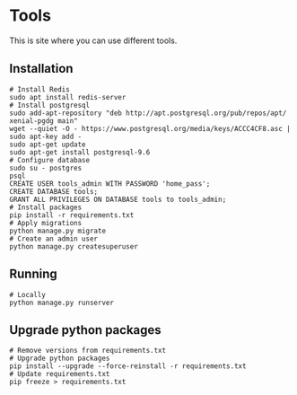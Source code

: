 Tools
======================

This is site where you can use different tools.

Installation
------------
    # Install Redis
    sudo apt install redis-server
    # Install postgresql
    sudo add-apt-repository "deb http://apt.postgresql.org/pub/repos/apt/ xenial-pgdg main"
    wget --quiet -O - https://www.postgresql.org/media/keys/ACCC4CF8.asc | sudo apt-key add -
    sudo apt-get update
    sudo apt-get install postgresql-9.6
    # Configure database
    sudo su - postgres
    psql
    CREATE USER tools_admin WITH PASSWORD 'home_pass';
    CREATE DATABASE tools;
    GRANT ALL PRIVILEGES ON DATABASE tools to tools_admin;
    # Install packages
    pip install -r requirements.txt
    # Apply migrations
    python manage.py migrate
    # Create an admin user
    python manage.py createsuperuser




Running
-------
    # Locally
    python manage.py runserver




Upgrade python packages
-------
    # Remove versions from requirements.txt
    # Upgrade python packages
    pip install --upgrade --force-reinstall -r requirements.txt
    # Update requirements.txt
    pip freeze > requirements.txt
